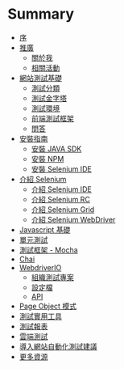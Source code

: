 # Summary

* [序](README.md)
* [推廣]()
  * [關於我](promotion/about-me.md)
  * [相關活動](promotion/activity.md)
* [網站測試基礎]()
  * [測試分類](foundation/categories.md)
  * [測試金字塔](foundation/test-pyramid.md)
  * [測試環境](foundation/test-env.md)
  * [前端測試框架](foundation/end-to-end-testing-frameworks.md)
  * [問答](foundation/questions.md)
* [安裝指南]()
  * [安裝 JAVA SDK]()
  * [安裝 NPM](install/npm.md)
  * [安裝 Selenium IDE](install/selenium-ide.md)
* [介紹 Selenium](selenium/README.md)
  * [介紹 Selenium IDE](selenium/selenium-ide.md)
  * [介紹 Selenium RC](selenium/selenium-rc.md)
  * [介紹 Selenium Grid](selenium/selenium-grid.md)
  * [介紹 Selenium WebDriver](selenium/webdriver.md)
* [Javascript 基礎](js/README.md)
* [單元測試](unit-test/README.md)
* [測試框架 - Mocha](framework/mocha.md)
* [Chai](framework/chai.md)
* [WebdriverIO](webdriverio/README.md)
  * [組織測試專案](webdriverio/README.md)
  * [設定檔](webdriverio/README.md)
  * [API](webdriverio/README.md)
* [Page Object 模式](page-object/README.md0)
* [測試實用工具]()
* [測試報表](report/README.md)
* [雲端測試](cloud-testing/README.md)
* [導入網站自動化測試建議](advice/README.md)
* [更多資源](resource/README.md)

<!--* [測試文件](foundation/document.md)-->
